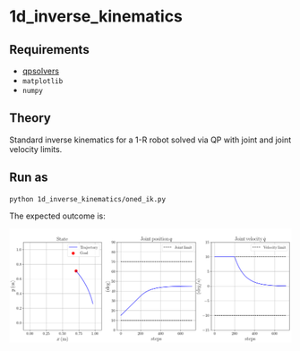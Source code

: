 # 1d_inverse_kinematics

## Requirements
- [qpsolvers](https://github.com/stephane-caron/qpsolvers)
- `matplotlib`
- `numpy`

## Theory

Standard inverse kinematics for a 1-R robot solved via QP with joint and joint velocity limits.

## Run as

```console
python 1d_inverse_kinematics/oned_ik.py
```

The expected outcome is:

<img src="https://github.com/xEnVrE/QP-toy-problems/blob/master/1d_inverse_kinematics/assets/example.png" width=1000></img>
